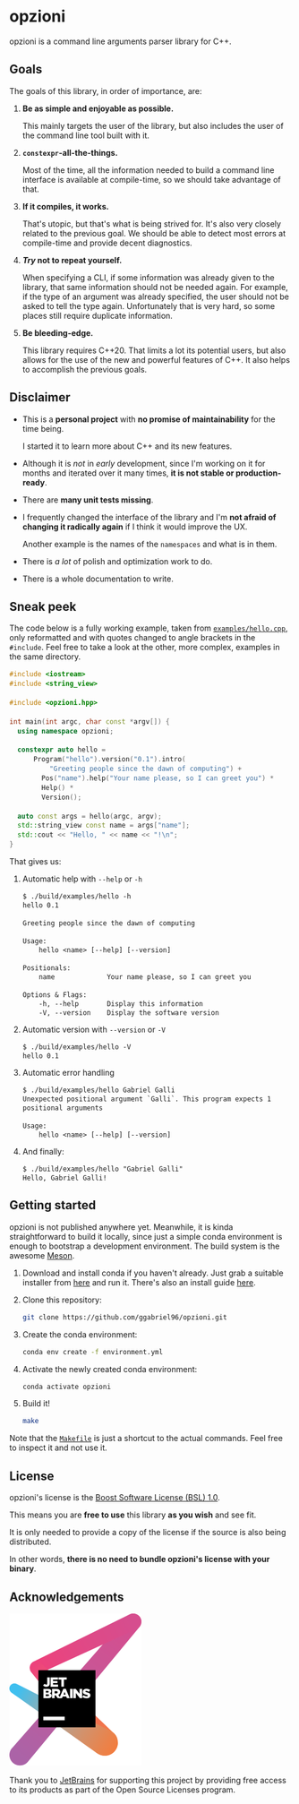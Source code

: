 # opzioni

opzioni is a command line arguments parser library for C++.

## Goals

The goals of this library, in order of importance, are:

1. **Be as simple and enjoyable as possible.**

    This mainly targets the user of the library, but also includes the user of the command line tool built with it.

1. **`constexpr`-all-the-things.**

    Most of the time, all the information needed to build a command line interface is available at compile-time, so we should take advantage of that.

1. **If it compiles, it works.**

    That's utopic, but that's what is being strived for.
    It's also very closely related to the previous goal.
    We should be able to detect most errors at compile-time and provide decent diagnostics.

1. **_Try_ not to repeat yourself.**

    When specifying a CLI, if some information was already given to the library, that same information should not be needed again.
    For example, if the type of an argument was already specified, the user should not be asked to tell the type again.
    Unfortunately that is very hard, so some places still require duplicate information.

1. **Be bleeding-edge.**

    This library requires C++20.
    That limits a lot its potential users, but also allows for the use of the new and powerful features of C++.
    It also helps to accomplish the previous goals.

## Disclaimer

- This is a **personal project** with **no promise of maintainability** for the time being.

    I started it to learn more about C++ and its new features.

- Although it is *not* in *early* development, since I'm working on it for months and iterated over it many times,
    **it is not stable or production-ready**.

- There are **many unit tests missing**.

- I frequently changed the interface of the library and I'm **not afraid of changing it radically again** if I think it would improve the UX.

    Another example is the names of the `namespaces` and what is in them.

- There is *a lot* of polish and optimization work to do.

- There is a whole documentation to write.

## Sneak peek

The code below is a fully working example, taken from [`examples/hello.cpp`][examples/hello], only reformatted and with quotes changed to angle brackets in the `#include`.
Feel free to take a look at the other, more complex, examples in the same directory.

```cpp
#include <iostream>
#include <string_view>

#include <opzioni.hpp>

int main(int argc, char const *argv[]) {
  using namespace opzioni;

  constexpr auto hello =
      Program("hello").version("0.1").intro(
          "Greeting people since the dawn of computing") +
        Pos("name").help("Your name please, so I can greet you") *
        Help() *
        Version();

  auto const args = hello(argc, argv);
  std::string_view const name = args["name"];
  std::cout << "Hello, " << name << "!\n";
}
```

That gives us:

1. Automatic help with `--help` or `-h`

    ```
    $ ./build/examples/hello -h
    hello 0.1

    Greeting people since the dawn of computing

    Usage:
        hello <name> [--help] [--version]

    Positionals:
        name             Your name please, so I can greet you

    Options & Flags:
        -h, --help       Display this information
        -V, --version    Display the software version
    ```

1. Automatic version with `--version` or `-V`

    ```
    $ ./build/examples/hello -V
    hello 0.1
    ```

1. Automatic error handling

    ```
    $ ./build/examples/hello Gabriel Galli
    Unexpected positional argument `Galli`. This program expects 1 positional arguments

    Usage:
        hello <name> [--help] [--version]
    ```

1. And finally:

    ```
    $ ./build/examples/hello "Gabriel Galli"
    Hello, Gabriel Galli!
    ```

## Getting started

opzioni is not published anywhere yet.
Meanwhile, it is kinda straightforward to build it locally, since just a simple conda environment is enough to bootstrap a development environment.
The build system is the awesome [Meson](https://mesonbuild.com/).

1. Download and install conda if you haven't already.
    Just grab a suitable installer from [here](https://docs.conda.io/en/latest/miniconda.html) and run it.
    There's also an install guide [here](https://conda.io/projects/conda/en/latest/user-guide/install/index.html).

1. Clone this repository:

    ```sh
    git clone https://github.com/ggabriel96/opzioni.git
    ```

1. Create the conda environment:

    ```sh
    conda env create -f environment.yml
    ```

1. Activate the newly created conda environment:

    ```sh
    conda activate opzioni
    ```

1. Build it!

    ```sh
    make
    ```

Note that the [`Makefile`](Makefile) is just a shortcut to the actual commands.
Feel free to inspect it and not use it.

## License

opzioni's license is the [Boost Software License (BSL) 1.0][license].

This means you are **free to use** this library **as you wish** and see fit.

It is only needed to provide a copy of the license if the source is also being distributed.

In other words, **there is no need to bundle opzioni's license with your binary**.

## Acknowledgements

[![](docs/src/assets/images/jetbrains-variant-3.svg)](https://www.jetbrains.com/?from=opzioni)

Thank you to [JetBrains](https://www.jetbrains.com/?from=opzioni) for supporting this project by providing free access to its products as part of the Open Source Licenses program.

<!-- links -->
[issues/5]: https://github.com/ggabriel96/opzioni/issues/5
[examples/hello]: https://github.com/ggabriel96/opzioni/blob/main/examples/hello.cpp
[.devcontainer]: https://github.com/ggabriel96/opzioni/blob/main/.devcontainer/
[Makefile]: https://github.com/ggabriel96/opzioni/blob/main/Makefile
[shell.nix]: https://github.com/ggabriel96/opzioni/blob/main/shell.nix
[license]: https://github.com/ggabriel96/opzioni/blob/main/LICENSE
